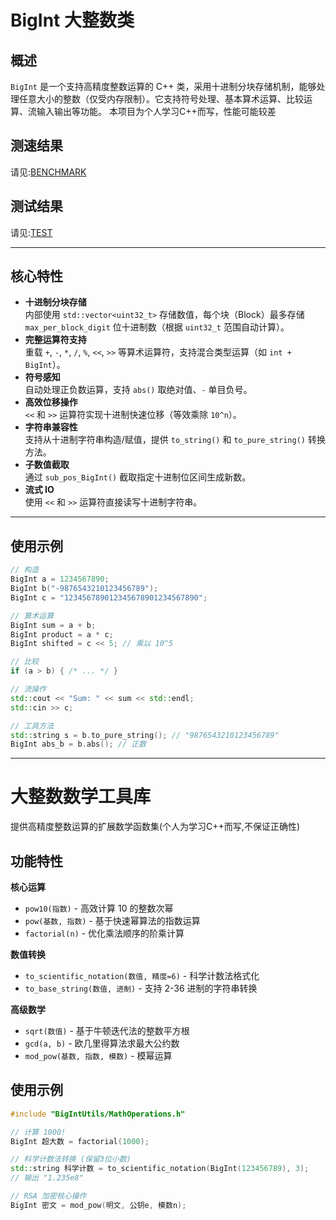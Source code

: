 # BigInt 大整数类

## 概述
`BigInt` 是一个支持高精度整数运算的 C++ 类，采用十进制分块存储机制，能够处理任意大小的整数（仅受内存限制）。它支持符号处理、基本算术运算、比较运算、流输入输出等功能。
本项目为个人学习C++而写，性能可能较差

## 测速结果
请见:[BENCHMARK](https://github.com/barrenham/BigInt/blob/master/benchmark/benchmark.md)

## 测试结果
请见:[TEST](https://github.com/barrenham/BigInt/blob/master/utils/test.md)

---

## 核心特性
- **十进制分块存储**  
  内部使用 `std::vector<uint32_t>` 存储数值，每个块（Block）最多存储 `max_per_block_digit` 位十进制数（根据 `uint32_t` 范围自动计算）。
- **完整运算符支持**  
  重载 `+`, `-`, `*`, `/`, `%`, `<<`, `>>` 等算术运算符，支持混合类型运算（如 `int + BigInt`）。
- **符号感知**  
  自动处理正负数运算，支持 `abs()` 取绝对值、`-` 单目负号。
- **高效位移操作**  
  `<<` 和 `>>` 运算符实现十进制快速位移（等效乘除 `10^n`）。
- **字符串兼容性**  
  支持从十进制字符串构造/赋值，提供 `to_string()` 和 `to_pure_string()` 转换方法。
- **子数值截取**  
  通过 `sub_pos_BigInt()` 截取指定十进制位区间生成新数。
- **流式 IO**  
  使用 `<<` 和 `>>` 运算符直接读写十进制字符串。

---

## 使用示例
```cpp
// 构造
BigInt a = 1234567890;
BigInt b("-9876543210123456789");
BigInt c = "123456789012345678901234567890";

// 算术运算
BigInt sum = a + b;
BigInt product = a * c;
BigInt shifted = c << 5; // 乘以 10^5

// 比较
if (a > b) { /* ... */ }

// 流操作
std::cout << "Sum: " << sum << std::endl;
std::cin >> c;

// 工具方法
std::string s = b.to_pure_string(); // "9876543210123456789"
BigInt abs_b = b.abs(); // 正数

```
---




# 大整数数学工具库

提供高精度整数运算的扩展数学函数集(个人为学习C++而写,不保证正确性)

## 功能特性

**核心运算**
- `pow10(指数)` - 高效计算 10 的整数次幂
- `pow(基数, 指数)` - 基于快速幂算法的指数运算
- `factorial(n)` - 优化乘法顺序的阶乘计算

**数值转换**
- `to_scientific_notation(数值, 精度=6)` - 科学计数法格式化
- `to_base_string(数值, 进制)` - 支持 2-36 进制的字符串转换

**高级数学**
- `sqrt(数值)` - 基于牛顿迭代法的整数平方根
- `gcd(a, b)` - 欧几里得算法求最大公约数
- `mod_pow(基数, 指数, 模数)` - 模幂运算



## 使用示例

```cpp
#include "BigIntUtils/MathOperations.h"

// 计算 1000!
BigInt 超大数 = factorial(1000);

// 科学计数法转换 (保留3位小数)
std::string 科学计数 = to_scientific_notation(BigInt(123456789), 3);
// 输出 "1.235e8"

// RSA 加密核心操作
BigInt 密文 = mod_pow(明文, 公钥e, 模数n);



```

